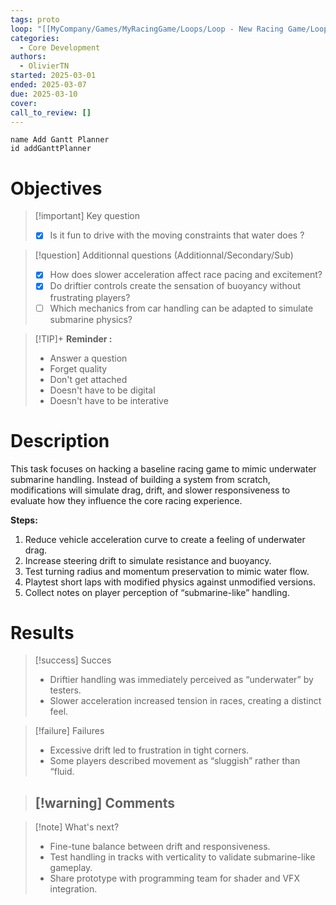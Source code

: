 ```yaml
---
tags: proto
loop: "[[MyCompany/Games/MyRacingGame/Loops/Loop - New Racing Game/Loop - New Racing Game.md]]"
categories:
  - Core Development
authors:
  - OlivierTN
started: 2025-03-01
ended: 2025-03-07
due: 2025-03-10
cover:
call_to_review: []
---
```


```button
name Add Gantt Planner
id addGanttPlanner
```
# Objectives

> [!important] Key question
> - [x] Is it fun to drive with the moving constraints that water does ?

> [!question] Additionnal questions (Additionnal/Secondary/Sub)
> - [x] How does slower acceleration affect race pacing and excitement?
> - [x] Do driftier controls create the sensation of buoyancy without frustrating players?
> - [ ] Which mechanics from car handling can be adapted to simulate submarine physics?

> [!TIP]+ **Reminder :** 
> - Answer a question
> - Forget quality
> - Don't get attached
> - Doesn't have to be digital
> - Doesn't have to be interative

# Description

This task focuses on hacking a baseline racing game to mimic underwater submarine handling. Instead of building a system from scratch, modifications will simulate drag, drift, and slower responsiveness to evaluate how they influence the core racing experience.

**Steps:**
1. Reduce vehicle acceleration curve to create a feeling of underwater drag.
2. Increase steering drift to simulate resistance and buoyancy.
3. Test turning radius and momentum preservation to mimic water flow.
4. Playtest short laps with modified physics against unmodified versions.
5. Collect notes on player perception of “submarine-like” handling.

# Results

> [!success] Succes
> - Driftier handling was immediately perceived as “underwater” by testers.
> - Slower acceleration increased tension in races, creating a distinct feel.

> [!failure] Failures
> - Excessive drift led to frustration in tight corners.
> - Some players described movement as “sluggish” rather than “fluid.

> [!warning] Comments
> - 

>[!note] What's next? 
> - Fine-tune balance between drift and responsiveness.
> - Test handling in tracks with verticality to validate submarine-like gameplay.
> - Share prototype with programming team for shader and VFX integration.

